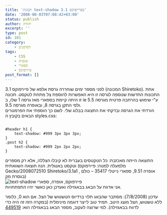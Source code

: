 ```yaml
---
title: 'תכונת text-shadow בפרייפוקס 3.1'
date: '2008-08-03T07:08:42+03:00'
status: publish
author: יהודה
excerpt: ''
type: post
id: 101
category:
    - דפדפנים
tags:
    - CSS
    - אופרה
    - ספארי
    - פיירפוקס
post_format: []
---
```

לפני מספר ימים שוחררה גרסת אלפא של פיירפוקס 3.1 (המכונה Shiretoko). אחת התכונות החדשות שנוספה לגרסה זו היא האפשרות להוספת צל מתחת לטקסט. תכונה זו היתה קיימת בספארי מאז גרסה 1 שלו, ב ie ע"י שימוש בהרחבה פרטית מגרסה 5.5 ולפי התקן בגרסה 8, ובאופרה מגרסה 9.5.  
הורדתי את הגרסה ובדקתי את התצוגה בבלוג שלי. לשם כך הוספתי את הפרמטרים הבאים בקובץ ה styles.css:

```

#header h1 {
	text-shadow: #999 3px 3px 3px;
}
.post h2 {
	text-shadow: #999 2px 2px 2px;
}
```

התוצאה הייתה מאכזבת: כל הטקטסים בעברית לא קיבלו הצללה, אלא רק מספרים וטקסט באנגלית. הנה תוצאה השוואתית (מלמעלה למטה: פיירפוקס Gecko/2008072510 Shiretoko/3.1a1 , אופרה 9.51, ספארי נייטלי 35417 – כולם בגסרת מק)  
![text-shadow פיירפוקס, אופרה, ספארי](http://img.skitch.com/20080803-e2g4scij82sf14djt45fcg3xtp.png)  
אני אדווח על הבאג בבאגזילה ואעדכן כאן כאשר יהיו התפתחויות.

עדכון (7/8/2008): מסתבר שהבאג תלוי ברדיוס הטשטוש של הצל. אם הוא 0, כלומר ללא טשטוש, הצל מוצג היטב. תמיד טוב לייצר דוגמה מינימלית (במקרה הזה זה היה כדי לדווח בבאגזילה). למי שרוצה לעקוב, מספר הבאג בבאגזילה הוא: [449519](https://bugzilla.mozilla.org/show_bug.cgi?id=449519)

